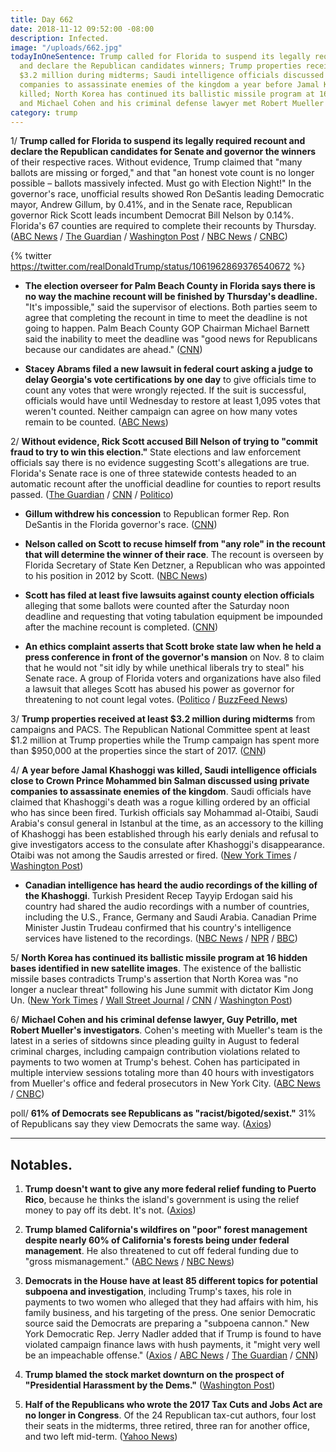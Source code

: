 ```yaml
---
title: Day 662
date: 2018-11-12 09:52:00 -08:00
description: Infected.
image: "/uploads/662.jpg"
todayInOneSentence: Trump called for Florida to suspend its legally required recount
  and declare the Republican candidates winners; Trump properties received at least
  $3.2 million during midterms; Saudi intelligence officials discussed using private
  companies to assassinate enemies of the kingdom a year before Jamal Khashoggi was
  killed; North Korea has continued its ballistic missile program at 16 hidden bases;
  and Michael Cohen and his criminal defense lawyer met Robert Mueller's investigators.
category: trump
---
```


1/ **Trump called for Florida to suspend its legally required recount and declare the Republican candidates for Senate and governor the winners** of their respective races. Without evidence, Trump claimed that "many ballots are missing or forged," and that "an honest vote count is no longer possible – ballots massively infected. Must go with Election Night!" In the governor's race, unofficial results showed Ron DeSantis leading Democratic mayor, Andrew Gillum, by 0.41%, and in the Senate race, Republican governor Rick Scott leads incumbent Democrat Bill Nelson by 0.14%. Florida's 67 counties are required to complete their recounts by Thursday. ([ABC News](https://abcnews.go.com/Politics/trump-calls-florida-ballots-massively-infected-demands-end/story?id=59136811) / [The Guardian](https://www.theguardian.com/us-news/2018/nov/12/florida-recount-governor-senate-trump-response-honest-vote) / [Washington Post](https://www.washingtonpost.com/politics/trump-calls-for-halting-recounts-in-florida-races-for-governor-and-senate/2018/11/12/15a7c98a-e628-11e8-bbdb-72fdbf9d4fed_story.html) / [NBC News](https://www.nbcnews.com/politics/elections/trump-says-florida-elections-massively-infected-many-ballots-are-missing-n935096) / [CNBC](https://www.cnbc.com/2018/11/12/trump-attacks-florida-recount-claims-missing-or-forged-ballots.html))

{% twitter https://twitter.com/realDonaldTrump/status/1061962869376540672 %}

* **The election overseer for Palm Beach County in Florida says there is no way the machine recount will be finished by Thursday's deadline.** "It's impossible," said the supervisor of elections. Both parties seem to agree that completing the recount in time to meet the deadline is not going to happen. Palm Beach County GOP Chairman Michael Barnett said the inability to meet the deadline was "good news for Republicans because our candidates are ahead." ([CNN](https://www.cnn.com/2018/11/11/politics/florida-recount-palm-beach-county/index.html))

* **Stacey Abrams filed a new lawsuit in federal court asking a judge to delay Georgia's vote certifications by one day** to give officials time to count any votes that were wrongly rejected. If the suit is successful, officials would have until Wednesday to restore at least 1,095 votes that weren't counted. Neither campaign can agree on how many votes remain to be counted. ([ABC News](https://abcnews.go.com/Politics/wireStory/democrat-abrams-files-suit-georgia-governors-race-59127768))

2/ **Without evidence, Rick Scott accused Bill Nelson of trying to "commit fraud to try to win this election."** State elections and law enforcement officials say there is no evidence suggesting Scott's allegations are true. Florida's Senate race is one of three statewide contests headed to an automatic recount after the unofficial deadline for counties to report results passed. ([The Guardian](https://www.theguardian.com/us-news/2018/nov/11/florida-recount-rick-scott-accuses-bill-nelson-voter-fraud) / [CNN](https://www.cnn.com/2018/11/12/politics/florida-recount-republicans-claim-fraud-democrats-call-scott-dictator/index.html) / [Politico](https://www.politico.com/story/2018/11/11/florida-senate-scott-nelson-fraud-982952))

* **Gillum withdrew his concession** to Republican former Rep. Ron DeSantis in the Florida governor's race. ([CNN](https://www.cnn.com/2018/11/10/politics/andrew-gillum-withdraw-concession-florida-governor/index.html))

* **Nelson called on Scott to recuse himself from "any role" in the recount that will determine the winner of their race**. The recount is overseen by Florida Secretary of State Ken Detzner, a Republican who was appointed to his position in 2012 by Scott. ([NBC News](https://www.nbcnews.com/politics/elections/nelson-charges-scott-undermining-florida-election-demands-he-recuse-himself-n935291))

* **Scott has filed at least five lawsuits against county election officials** alleging that some ballots were counted after the Saturday noon deadline and requesting that voting tabulation equipment be impounded after the machine recount is completed. ([CNN](https://www.cnn.com/2018/11/11/politics/rick-scott-florida-election-senate/index.html))

* **An ethics complaint asserts that Scott broke state law when he held a press conference in front of the governor's mansion** on Nov. 8 to claim that he would not "sit idly by while unethical liberals try to steal" his Senate race. A group of Florida voters and organizations have also filed a lawsuit that alleges Scott has abused his power as governor for threatening to not count legal votes. ([Politico](https://www.politico.com/states/florida/story/2018/11/11/democratic-group-says-scott-misused-state-office-to-interfere-with-election-691727) / [BuzzFeed News](https://www.buzzfeednews.com/article/dominicholden/rick-scott-lawsuit-recount))

3/ **Trump properties received at least $3.2 million during midterms** from campaigns and PACS. The Republican National Committee spent at least $1.2 million at Trump properties while the Trump campaign has spent more than $950,000 at the properties since the start of 2017. ([CNN](https://www.cnn.com/2018/11/10/politics/trump-properties-campaign-spending-2018-midterms/index.html))

4/ **A year before Jamal Khashoggi was killed, Saudi intelligence officials close to Crown Prince Mohammed bin Salman discussed using private companies to assassinate enemies of the kingdom**. Saudi officials have claimed that Khashoggi's death was a rogue killing ordered by an official who has since been fired. Turkish officials say Mohammad al-Otaibi, Saudi Arabia's consul general in Istanbul at the time, as an accessory to the killing of Khashoggi has been established through his early denials and refusal to give investigators access to the consulate after Khashoggi's disappearance. Otaibi was not among the Saudis arrested or fired. ([New York Times](https://www.nytimes.com/2018/11/11/world/middleeast/saudi-iran-assassinations-mohammed-bin-salman.html) / [Washington Post](https://www.washingtonpost.com/world/senior-saudi-diplomat-in-istanbul-when-khashoggi-was-killed-drops-out-of-sight/2018/11/12/85f8e406-d7b1-11e8-8384-bcc5492fef49_story.html))

* **Canadian intelligence has heard the audio recordings of the killing of the Khashoggi**. Turkish President Recep Tayyip Erdogan said his country had shared the audio recordings with a number of countries, including the U.S., France, Germany and Saudi Arabia. Canadian Prime Minister Justin Trudeau confirmed that his country's intelligence services have listened to the recordings. ([NBC News](https://www.nbcnews.com/news/world/trudeau-acknowledges-canada-has-listened-khashoggi-tapes-n935071) / [NPR](https://www.npr.org/2018/11/12/666945209/canada-has-heard-recordings-of-khashoggis-death-trudeau-confirms) / [BBC](https://www.bbc.com/news/world-europe-46183630))

5/ **North Korea has continued its ballistic missile program at 16 hidden bases identified in new satellite images**. The existence of the ballistic missile bases contradicts Trump's assertion that North Korea was "no longer a nuclear threat" following his June summit with dictator Kim Jong Un. ([New York Times](https://www.nytimes.com/2018/11/12/us/politics/north-korea-missile-bases.html) / [Wall Street Journal](https://www.wsj.com/articles/north-korea-keeping-up-work-on-missile-sites-report-says-1542039838) / [CNN](https://www.cnn.com/2018/11/12/politics/north-korea-hidden-missile-bases/index.html) / [Washington Post](https://www.washingtonpost.com/world/2018/11/12/newly-revealed-north-korean-missile-bases-cast-doubt-value-trumps-summit-with-kim-jong-un/))

6/ **Michael Cohen and his criminal defense lawyer, Guy Petrillo, met Robert Mueller's investigators**. Cohen's meeting with Mueller's team is the latest in a series of sitdowns since pleading guilty in August to federal criminal charges, including campaign contribution violations related to payments to two women at Trump's behest. Cohen has participated in multiple interview sessions totaling more than 40 hours with investigators from Mueller's office and federal prosecutors in New York City. ([ABC News](https://abcnews.go.com/Politics/michael-cohen-president-trumps-personal-attorney-mysteriously-arrives/story?id=59141826) / [CNBC](https://www.cnbc.com/2018/11/12/ex-trump-lawyer-michael-cohen-talks-to-robert-muellers-team.html))

poll/ **61% of Democrats see Republicans as "racist/bigoted/sexist."** 31% of Republicans say they view Democrats the same way. ([Axios](https://www.axios.com/poll-democrats-and-republicans-hate-each-other-racist-ignorant-evil-99ae7afc-5a51-42be-8ee2-3959e43ce320.html))

---

## Notables.

1. **Trump doesn't want to give any more federal relief funding to Puerto Rico**, because he thinks the island's government is using the relief money to pay off its debt. It's not. ([Axios](https://www.axios.com/donald-trump-federal-funding-puerto-rico-hurricane-maria-c9e4edc8-2365-40be-af36-8d91463578d6.html))

2. **Trump blamed California's wildfires on "poor" forest management despite nearly 60% of California's forests being under federal management**. He also threatened to cut off federal funding due to "gross mismanagement." ([ABC News](https://abcnews.go.com/US/trump-threatens-pull-federal-funding-california-wildfires-gross/story?id=59102371) / [NBC News](https://www.nbcnews.com/news/us-news/trump-draws-ire-firefighters-celebrities-tweet-about-california-fires-n934856))

3. **Democrats in the House have at least 85 different topics for potential subpoena and investigation**, including Trump's taxes, his role in payments to two women who alleged that they had affairs with him, his family business, and his targeting of the press. One senior Democratic source said the Democrats are preparing a "subpoena cannon." New York Democratic Rep. Jerry Nadler added that if Trump is found to have violated campaign finance laws with hush payments, it "might very well be an impeachable offense." ([Axios](https://www.axios.com/house-democrats-subpoenas-trump-administration-cf3ed351-ff11-4498-89f4-cee588145198.html) / [ABC News](https://abcnews.go.com/Politics/house-democrats-plan-review-trumps-role-hush-money/story?id=59127265) / [The Guardian](https://www.theguardian.com/us-news/2018/nov/11/democrats-investigate-trump-cnn-washington-post) / [CNN](https://www.cnn.com/2018/11/11/politics/jerry-nadler-hush-payments-impeachable-offense-cnntv/index.html))

4. **Trump blamed the stock market downturn on the prospect of "Presidential Harassment by the Dems."** ([Washington Post](https://www.washingtonpost.com/politics/trump-blames-downturn-in-stock-market-on-expected-investigations-by-democrats/2018/11/12/3f000658-e691-11e8-b8dc-66cca409c180_story.html))

5. **Half of the Republicans who wrote the 2017 Tax Cuts and Jobs Act are no longer in Congress**. Of the 24 Republican tax-cut authors, four lost their seats in the midterms, three retired, three ran for another office, and two left mid-term. ([Yahoo News](https://finance.yahoo.com/news/half-house-members-wrote-trump-223224107.html))